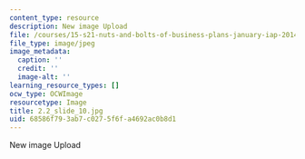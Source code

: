 ```yaml
---
content_type: resource
description: New image Upload
file: /courses/15-s21-nuts-and-bolts-of-business-plans-january-iap-2014/68586f793ab7c0275f6fa4692ac0b8d1_2.2_slide_10.jpg
file_type: image/jpeg
image_metadata:
  caption: ''
  credit: ''
  image-alt: ''
learning_resource_types: []
ocw_type: OCWImage
resourcetype: Image
title: 2.2_slide_10.jpg
uid: 68586f79-3ab7-c027-5f6f-a4692ac0b8d1
---
```

New image Upload

